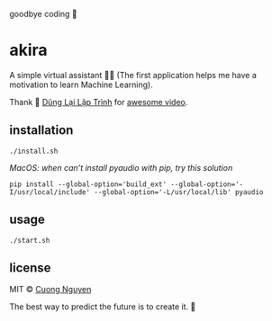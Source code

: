 goodbye coding 👋
# akira

A simple virtual assistant 👰🏻 (The first application helps me have a motivation to learn Machine Learning).

Thank 🙏 [Dũng Lại Lập Trình](https://www.youtube.com/channel/UCMYT8xymrm4VOP241b86MCQ) for [awesome video](https://www.youtube.com/watch?v=wVboOz_O8rE).

## installation

```shell
./install.sh
```

*MacOS: when can’t install pyaudio with pip, try this solution*

```shell
pip install --global-option='build_ext' --global-option='-I/usr/local/include' --global-option='-L/usr/local/lib' pyaudio
```

## usage

```shell
./start.sh
```

## license

MIT © [Cuong Nguyen](https://www.linkedin.com/in/cuong9/)


<!-- INSPIRATIONAL_QUOTE_START -->
The best way to predict the future is to create it.
🦄
<!-- INSPIRATIONAL_QUOTE_END -->

